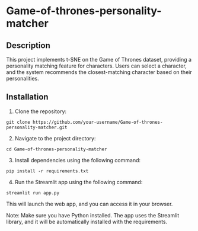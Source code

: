 # Game-of-thrones-personality-matcher

## Description
This project implements t-SNE on the Game of Thrones dataset, providing a personality matching feature for characters. Users can select a character, and the system recommends the closest-matching character based on their personalities.

## Installation

1. Clone the repository:
```
git clone https://github.com/your-username/Game-of-thrones-personality-matcher.git
```
   
2. Navigate to the project directory:
```
cd Game-of-thrones-personality-matcher
```

3. Install dependencies using the following command:
```
pip install -r requirements.txt
```

4. Run the Streamlit app using the following command:
```
streamlit run app.py
```
This will launch the web app, and you can access it in your browser.

Note:
Make sure you have Python installed.
The app uses the Streamlit library, and it will be automatically installed with the requirements.
